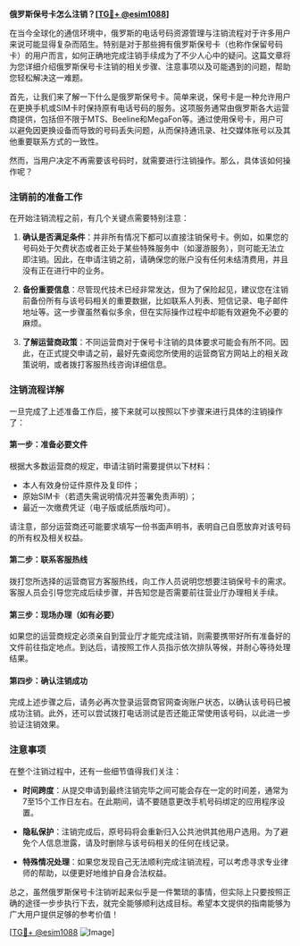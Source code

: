**俄罗斯保号卡怎么注销？[[TG💪+ @esim1088](https://t.me/s/esim1088)]**

在当今全球化的通信环境中，俄罗斯的电话号码资源管理与注销流程对于许多用户来说可能显得复杂而陌生。特别是对于那些拥有俄罗斯保号卡（也称作保留号码卡）的用户而言，如何正确地完成注销手续成为了不少人心中的疑问。这篇文章将为您详细介绍俄罗斯保号卡注销的相关步骤、注意事项以及可能遇到的问题，帮助您轻松解决这一难题。

首先，让我们来了解一下什么是俄罗斯保号卡。简单来说，保号卡是一种允许用户在更换手机或SIM卡时保持原有电话号码的服务。这项服务通常由俄罗斯各大运营商提供，包括但不限于MTS、Beeline和MegaFon等。通过使用保号卡，用户可以避免因更换设备而导致的号码丢失问题，从而保持通讯录、社交媒体账号以及其他重要联系方式的一致性。

然而，当用户决定不再需要该号码时，就需要进行注销操作。那么，具体该如何操作呢？

### 注销前的准备工作

在开始注销流程之前，有几个关键点需要特别注意：

1. **确认是否满足条件**：并非所有情况下都可以直接注销保号卡。例如，如果您的号码处于欠费状态或者正处于某些特殊服务中（如漫游服务），则可能无法立即注销。因此，在申请注销之前，请确保您的账户没有任何未结清费用，并且没有正在进行中的业务。

2. **备份重要信息**：尽管现代技术已经非常发达，但为了保险起见，建议您在注销前备份所有与该号码相关的重要数据，比如联系人列表、短信记录、电子邮件地址等。这一步骤虽然看似多余，但在实际操作过程中却能有效避免不必要的麻烦。

3. **了解运营商政策**：不同运营商对于保号卡注销的具体要求可能会有所不同。因此，在正式提交申请之前，最好先查阅您所使用的运营商官方网站上的相关政策说明，或者拨打客服热线咨询详细信息。

### 注销流程详解

一旦完成了上述准备工作后，接下来就可以按照以下步骤来进行具体的注销操作了：

#### 第一步：准备必要文件
根据大多数运营商的规定，申请注销时需要提供以下材料：
- 本人有效身份证件原件及复印件；
- 原始SIM卡（若遗失需说明情况并签署免责声明）；
- 最近一次缴费凭证（电子版或纸质版均可）。

请注意，部分运营商还可能要求填写一份书面声明书，表明自己自愿放弃对该号码的所有权及相关权益。

#### 第二步：联系客服热线
拨打您所选择的运营商官方客服热线，向工作人员说明您想要注销保号卡的需求。客服人员会引导您完成后续步骤，并告知您是否需要前往营业厅办理相关手续。

#### 第三步：现场办理（如有必要）
如果您的运营商规定必须亲自到营业厅才能完成注销，则需要携带好所有准备好的文件前往指定地点。到达后，请按照工作人员指示依次排队等候，并耐心等待处理结果。

#### 第四步：确认注销成功
完成上述步骤之后，请务必再次登录运营商官网查询账户状态，以确认该号码已被成功注销。此外，还可以尝试拨打电话测试是否还能正常使用该号码，以此进一步验证注销效果。

### 注意事项

在整个注销过程中，还有一些细节值得我们关注：

- **时间跨度**：从提交申请到最终注销完毕之间可能会存在一定的时间差，通常为7至15个工作日左右。在此期间，请不要随意更改手机号码绑定的应用程序设置。
  
- **隐私保护**：注销完成后，原号码将会重新归入公共池供其他用户选用。为了避免个人信息泄露，请及时删除与该号码相关的任何在线记录。

- **特殊情况处理**：如果您发现自己无法顺利完成注销流程，可以考虑寻求专业律师的帮助，以便更好地维护自身合法权益。

总之，虽然俄罗斯保号卡注销听起来似乎是一件繁琐的事情，但实际上只要按照正确的途径一步步执行下去，就完全能够顺利达成目标。希望本文提供的指南能够为广大用户提供足够的参考价值！

[[TG💪+ @esim1088](https://t.me/s/esim1088) ![Image](https://i.postimg.cc/4NQfJmqS/Snipaste-2025-05-13-00-14-12.png)]